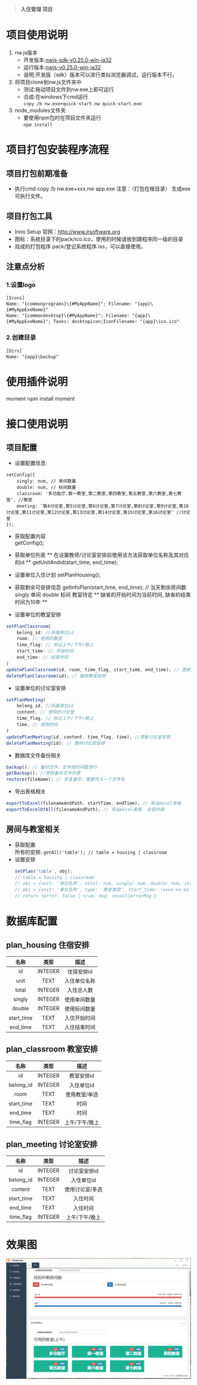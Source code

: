 > **入住管理 项目**

# 项目使用说明
1. nw.js版本   
    - 开发版本:[nwjs-sdk-v0.25.0-win-ia32](https://dl.nwjs.io/v0.25.0/nwjs-sdk-v0.25.0-win-ia32.zip)   
    - 运行版本:[nwjs-v0.25.0-win-ia32](https://dl.nwjs.io/v0.25.0/nwjs-v0.25.0-win-ia32.zip)   
    - 说明:开发版（sdk）版本可以进行类似浏览器调试，运行版本不行。
2. 将项目clone到nw.js文件夹中   
    - 测试:拖动项目文件到nw.exe上即可运行
    - 合成:在windows下cmd运行   
        `copy /b nw.exe+quick-start.nw quick-start.exe`
3. node_modules文件夹
    - 要使用npm包时在项目文件夹运行   
        `npm install`
# 项目打包安装程序流程 

## 项目打包前期准备
- 执行cmd copy /b nw.exe+xxx.nw app.exe 注意：（打包在根目录） 生成exe可执行文件。

## 项目打包工具
- Inno Setup
官网：http://www.jrsoftware.org
- 图标：系统目录下的pack/ico.ico，使用的时候请放到跟程序同一级的目录
- 现成的打包程序 pack/登记系统程序.iss，可以直接使用。

## 注意点分析

### 1.设置logo
```
[Icons]
Name: "{commonprograms}\{#MyAppName}"; Filename: "{app}\{#MyAppExeName}"
Name: "{commondesktop}\{#MyAppName}"; Filename: "{app}\{#MyAppExeName}"; Tasks: desktopicon;IconFilename: "{app}\ico.ico"
``` 

### 2.创建目录
```
[Dirs]
Name: "{app}\backup"
``` 

# 使用插件说明
moment
    npm install moment

# 接口使用说明

## 项目配置  
- 设置配置信息:   
```
setConfig({
    singly: num, // 单间数量
    double: num, // 标间数量
    classroom: '多功能厅,第一教室,第二教室,第四教室,第五教室,第六教室,第七教室', //教室
    meeting: '第4讨论室,第5讨论室,第6讨论室,第7讨论室,第8讨论室,第9讨论室,第10讨论室,第11讨论室,第12讨论室,第13讨论室,第14讨论室,第15讨论室,第16讨论室' //讨论室
}); 
``` 
- 获取配置内容  
getConfig();

- 获取单位列表
** 在设置教师/讨论室安排前使用该方法获取单位名称及其对应的id **
getUnitAndid(start_time, end_time);

- 设置单位入住计划
setPlanHousing();

- 获取剩余可安排信息
getInfoPlan(start_time, end_time); // 当天剩余房间数 singly 单间 double 标间 教室待定
** 缺省的开始时间为当前时间, 缺省的结束时间为10年 **

- 设置单位的教室安排
```javascript   
setPlanClassroom(
    belong_id: //所属单位id
    room: // 使用的教室
    time_flag: // 标记上午/下午/晚上
    start_time: // 开始时间
    end_time: // 结束时间
)
updatePlanClassroom(id, room, time_flag, start_time, end_time); // 更新教室安排
deletePlanClassroom(id); // 删除教室安排
```

- 设置单位的讨论室安排
```javascript   
setPlanMeeting(
    belong_id, //所属单位id
    content, // 使用的讨论室
    time_flag, // 标记上午/下午/晚上
    time, // 使用时间
)
updatePlanMeeting(id, content, time_flag, time); //更新讨论室安排
deletePlanMeeting(id); // 删除讨论室安排
```

- 数据库文件备份相关
```javascript
backup(); // 备份文件，文件按时间戳进行
getBackup(); //获取备份文件列表
restore(fileName); // 恢复备份，需要传入一个文件名
```

- 导出表格相关
```javascript
exportToExcel(filenameAndPath, startTime, endTime); // 导出excel表格
exportToExcelOfAll(filenameAndPath); // 导出excel表格  全部内容
```
     
## 房间与教室相关
- 获取配置   
    所有的安排: `getAll('table'); // table = housing | classroom`
- 设置安排
    ```javascript
    setPlan('table', obj); 
    // table = housing | classroom 
    // obj = {unit: '单位名称', total: num, singly: num, double: num, start_time: 'xxxx-xx-xx', end_time: 'xxxx-xx-xx'}
    // obj = {unit: '单位名称', type: '教室类型', start_time: 'xxxx-xx-xx', end_time: 'xxxx-xx-xx'
    // return {error: false | true; msg: result|errorMsg }
    ```
 

    


# 数据库配置

## plan_housing 住宿安排

|     名称    |   类型   |     描述    |
|:----------:|:-------:|:-----------:|
| id         | INTEGER | 住宿安排id    |
| unit       | TEXT    | 入住单位名称  |
| total      | INTEGER | 入住总人数    |
| singly     | INTEGER | 使用单间数量   |
| double     | INTEGER | 使用标间数量   |
| start_time | TEXT    | 入住开始时间   |
| end_time   | TEXT    | 入住结束时间   |

## plan_classroom  教室安排

|     名称    |   类型   |     描述    |
|:----------:|:-------:|:-----------:|
| id         | INTEGER | 教室安排id    |
| belong_id  | INTEGER | 入住单位id    |
| room       | TEXT    | 使用教室/单选  |
| start_time | TEXT    | 时间         |
| end_time   | TEXT    | 时间         |
| time_flag  | INTEGER | 上午/下午/晚上 |

## plan_meeting 讨论室安排

|     名称    |   类型   |     描述    |
|:----------:|:-------:|:-----------:|
| id         | INTEGER | 讨论室安排id   |
| belong_id  | INTEGER | 入住单位id     |
| content    | TEXT    | 使用讨论室/多选 |
| start_time | TEXT    | 入住时间       |
| end_time   | TEXT    | 入住时间       |
| time_flag  | INTEGER | 上午/下午/晚上  |


# 效果图
![主页](./static/img/index.png '主页' )